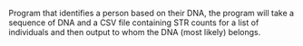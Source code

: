Program that identifies a person based on their DNA, the program will take a sequence of DNA and a CSV file containing STR counts for a list of individuals and then output to whom the DNA (most likely) belongs.

